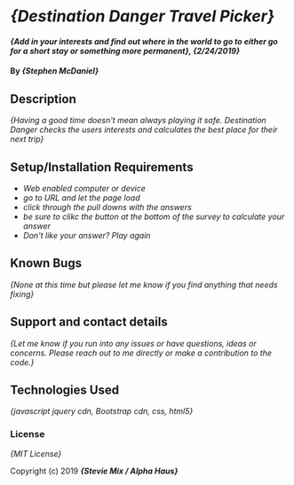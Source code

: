# _{Destination Danger Travel Picker}_

#### _{Add in your interests and find out where in the world to go to either go for a short stay or something more permanent}, {2/24/2019}_

#### By _**{Stephen McDaniel}**_

## Description

_{Having a good time doesn't mean always playing it safe. Destination Danger checks the users interests and calculates the best place for their next trip}_

## Setup/Installation Requirements

* _Web enabled computer or device_
* _go to URL and let the page load_
* _click through the pull downs with the answers_
* _be sure to clikc the button at the bottom of the survey to calculate your answer_
* _Don't like your answer? Play again_



## Known Bugs

_{None at this time but please let me know if you find anything that needs fixing}_

## Support and contact details

_{Let me know  if you run into any issues or have questions, ideas or concerns.  Please reach out to me directly or make a contribution to the code.}_

## Technologies Used

_{javascript jquery cdn, Bootstrap cdn, css, html5}_

### License

*{MIT License}*

Copyright (c) 2019 **_{Stevie Mix / Alpha Haus}_**
